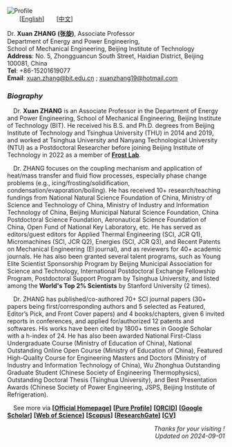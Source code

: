 ![Profile](https://s21.ax1x.com/2024/11/24/pAhCYAx.jpg)  
&emsp;&emsp;[[<u>English</u>](https://en.xuanzhang.online)]&emsp;&emsp;[[<u>中文</u>](https://zh.xuanzhang.online)]  

Dr. **Xuan ZHANG (张旋)**, Associate Professor  
Department of Energy and Power Engineering,  
School of Mechanical Engineering, Beijing Institute of Technology  
**Address**: No. 5, Zhongguancun South Street, Haidian District, Beijing 100081, China  
**Tel**: +86-15201619077  
**Email**: [<u>xuan.zhang@bit.edu.cn</u>](mailto:xuan.zhang@bit.edu.cn) ; [<u>xuanzhang19@hotmail.com</u>](mailto:xuanzhang19@hotmail.com)  

### ***Biography***  
&emsp;Dr. **Xuan ZHANG** is an Associate Professor in the Department of Energy and Power Engineering, School of Mechanical Engineering, Beijing Institute of Technology (BIT). He received his B.S. and Ph.D. degrees from Beijing Institute of Technology and Tsinghua University (THU) in 2014 and 2019, and worked at Tsinghua University and Nanyang Technological University (NTU) as a Postdoctoral Researcher before joining Beijing Institute of Technology in 2022 as a member of **[<u>Frost Lab</u>](https://www.x-mol.com/groups/FrostLab)**.  

&emsp;Dr. ZHANG focuses on the coupling mechanism and application of heat/mass transfer and fluid flow processes, especially phase change problems (e.g., icing/frosting/solidification, condensation/evaporation/boiling). He has received 10+ research/teaching fundings from National Natural Science Foundation of China, Ministry of Science and Technology of China, Ministry of Industry and Information Technology of China, Beijing Municipal Natural Science Foundation, China Postdoctoral Science Foundation, Aeronautical Science Foundation of China, Open Fund of National Key Laboratory, etc. He has served as editors/guest editors for Applied Thermal Engineering (SCI, JCR Q1), Micromachines (SCI, JCR Q2), Energies (SCI, JCR Q3), and Recent Patents on Mechanical Engineering (EI journal), and as reviewers for 40+ academic journals. He has also been granted several talent programs, such as Young Elite Scientist Sponsorship Program by Beijing Municipal Association for Science and Technology, International Postdoctoral Exchange Fellowship Program, Postdoctoral Support Program by Tsinghua University, and listed among the **World's Top 2% Scientists** by Stanford University (2 times).  

&emsp;Dr. ZHANG has published/co-authored 70+ SCI journal papers (30+ papers being first/corresponding authors and 5 selected as Featured, Editor’s Pick, and Front Cover papers) and 4 books/chapters, given 6 invited reports in conferences, and applied for/authorized 12 patents and softwares. His works have been cited by 1800+ times in Google Scholar with a h-index of 24. He has also been awarded National First-Class Undergraduate Course (Ministry of Education of China), National Outstanding Online Open Course (Ministry of Education of China), Featured High-Quality Course for Engineering Masters and Doctors (Ministry of Industry and Information Technology of China), Wu Zhonghua Outstanding Graduate Student (Chinese Society of Engineering Thermophysics), Outstanding Doctoral Thesis (Tsinghua University), and Best Presentation Awards (Chinese Society of Power Engineering, JSPS, Beijing Institute of Refrigeration).  

&emsp;See more via **[[<u>Official Homepage</u>](https://me.bit.edu.cn/szdw/jsml/rnydlgcx/zlydwgcyjs/fgjzc10/8a4feae1bc944c2eb6d859ead210573c.htm)]**  **[[<u>Pure Profile</u>](https://pure.bit.edu.cn/en/persons/xuan-zhang)]**  **[[<u>ORCID</u>](https://orcid.org/0000-0002-4999-7361)]**  **[[<u>Google Scholar</u>](https://scholar.google.com/citations?user=ebuOVAIAAAAJ)]**  **[[<u>Web of Science</u>](https://publons.com/researcher/AAB-1249-2020)]** **[[<u>Scopus</u>](https://www.scopus.com/authid/detail.uri?authorId=57142969300)]**  **[[<u>ResearchGate</u>](https://www.researchgate.net/profile/Xuan-Zhang-25)]**  **[[<u>CV</u>](https://www.jianguoyun.com/p/DXKBGGsQpsj_Bxj5o9gD)]**  

<p align="right"> <i> Thanks for your visiting ! <br />
Updated on 2024-09-01 </i> </p>
